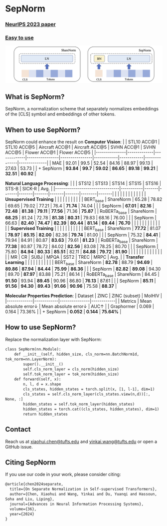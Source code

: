 # SepNorm
### [NeurIPS 2023 paper](https://openreview.net/pdf?id=cezKbXsT3V) 

### [Easy to use](SepNorm.ipynb)

![](figs/sepnorm_illu.png)

## What is SepNorm?
SepNorm, a normalization scheme that separately normalizes embeddings of the [CLS]
symbol and embeddings of other tokens.

## When to use SepNorm?
SepNorm could enhance the result on 
**Computer Vision**:
|               | STL10 ACC@1 | STL10 ACC@5 | Aircraft ACC@1 | Aircraft ACC@5 | SVHN ACC@1 | SVHN ACC@5 | Flower ACC@1 | Flower ACC@5 |
|---------------|-------------|-------------|----------------|----------------|------------|------------|--------------|--------------|
| MAE           | 92.01       | 99.5        | 52.54          | 84.16          | 88.97      | 99.13      | 27.63        | 53.73        |
| + SepNorm     | **93.84**   | **99.7**    | **59.02**      | **86.65**      | **89.18**  | **99.21**  | **32.51**    | **60.92**    |

**Natural Language Processing**:
|                                |           | STS12 | STS13 | STS14 | STS15 | STS16 | STS-B | SICK-R | Avg.  |
|--------------------------------|-----------|-------|-------|-------|-------|-------|-------|--------|-------|
|                                |           |       |       |       |       |       |       |        |       |
| **Unsupervised Training**      |           |       |       |       |       |       |       |        |       |
| $\text{BERT}_\text{base}$      | ShareNorm | 65.28 | 78.82 | 69.65 | 79.02 | 77.21 | 76.4  | **71.74** | 74.04 |
|                                | SepNorm   | **67.01** | **82.16** | **72.48** | **81.38** | **79.11** | **77.56** | 71.36 | **75.87** |
| $\text{RoBERTa}_\text{base}$   | ShareNorm | **68.25** | 81.24 | 72.78 | **81.38** | **80.31** | 79.83 | 68.16 | 76.00 |
|                                | SepNorm   | 66.63 | **82.40** | **74.47** | **82.39** | **80.44** | **81.14** | **69.44** | **76.70** |
|                                |           |       |       |       |       |       |       |        |       |
| **Supervised Training**        |           |       |       |       |       |       |       |        |       |
| $\text{BERT}_\text{base}$      | ShareNorm | **77.72** | 81.07 | **78.97** | **85.15** | **82.00** | 82.36 | **79.74** | 81.00 |
|                                | SepNorm   | 75.32 | **84.41** | 79.94 | 84.91 | 80.87 | **83.63** | 79.61 | **81.23** |
| $\text{RoBERTa}_\text{base}$   | ShareNorm | **77.38** | 80.87 | 78.72 | 84.02 | **82.56** | 83.08 | 78.25 | 80.70 |
|                                | SepNorm   | 75.80 | **84.94** | **80.33** | **85.51** | 82.11 | **84.88** | **79.72** | **81.90** |
|                                |           |       |       |       |       |       |       |        |       |
|                                |           | MR    | CR    | SUBJ  | MPQA  | SST2  | TREC  | MRPC   | Avg.  |
| **Transfer Learning**          |           |       |       |       |       |       |       |        |       |
| $\text{BERT}_\text{base}$      | ShareNorm | **82.78** | 88.79 | **94.69** | **89.86** | **87.94** | **84.44** | **75.99** | **86.36** |
|                                | SepNorm   | **82.82** | **89.08** | 94.30 | 89.70 | **87.97** | 83.88 | 75.21 | 86.14 |
| $\text{RoBERTa}_\text{base}$   | ShareNorm | 84.45 | **91.50** | 93.94 | **89.45** | 90.96 | 86.80 | **76.13** | 87.61 |
|                                | SepNorm   | **85.11** | **91.56** | **94.30** | **89.43** | **91.66** | **90.96** | 75.58 | **88.37** |

**Molecular Properties Prediction**:
| Dataset     | ZINC       | ZINC (subset) | MolHIV     |
|-------------|------------|---------------|------------|
| Metrics     | Mean absolute error↓ | Mean absolute error↓  | AUC↑       |
| Graphormer  | 0.069      | 0.164         | 73.36%     |
| + SepNorm   | **0.052**  | **0.144**     | **75.64%** |


## How to use SepNorm?

Replace the normalization layer with SepNorm:
```
class SepNorm(nn.Module):
    def __init__(self, hidden_size, cls_norm=nn.BatchNorm1d, tok_norm=nn.LayerNorm):
        super().__init__()
        self.cls_norm_layer = cls_norm(hidden_size)
        self.tok_norm_layer = tok_norm(hidden_size)
    def forward(self, x):
        n, l, d = x.shape
        cls_states, hidden_states = torch.split(x, [1, l-1], dim=1)
        cls_states = self.cls_norm_layer(cls_states.view(n,d))[:, None, :]
        hidden_states = self.tok_norm_layer(hidden_states)
        hidden_states = torch.cat((cls_states, hidden_states), dim=1)
        return hidden_states
```

## Contact
Reach us at xiaohui.chen@tufts.edu and yinkai.wang@tufts.edu or open a GitHub issue.

## Citing SepNorm
If you use our code in your work, please consider citing:

```
@article{chen2024separate,
  title={On Separate Normalization in Self-supervised Transformers},
  author={Chen, Xiaohui and Wang, Yinkai and Du, Yuanqi and Hassoun, Soha and Liu, Liping},
  journal={Advances in Neural Information Processing Systems},
  volume={36},
  year={2024}
}
```
